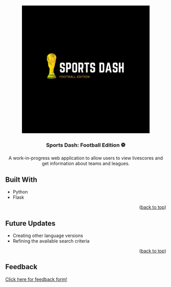 <!-- PROJECT LOGO -->
<br />
<div align="center">
  <a href="https://github.com/S-Hightower/Sports_Dash">
    <img src="/images/sportsDash.png" alt="Logo" width="400" height="400">
  </a>

<h3 align="center">Sports Dash: Football Edition ⚽</h3>

  <p align="center">
    A work-in-progress web application to allow users to view livescores and get information about teams and leagues.
  </p>
</div>

<!-- ABOUT THE PROJECT -->
## Built With

* Python
* Flask

<p align="right">(<a href="#top">back to top</a>)</p>

<!-- USAGE EXAMPLES -->
## Future Updates

* Creating other language versions
* Refining the available search criteria

<p align="right">(<a href="#top">back to top</a>)</p>

## Feedback

<a href="https://forms.gle/yW9kJtsQR9Msyn4q9">Click here for feedback form!</a>